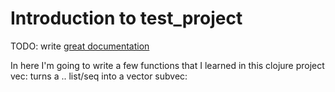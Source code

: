 # Introduction to test_project

TODO: write [great documentation](http://jacobian.org/writing/what-to-write/)

In here I'm going to write a few functions that I learned in this clojure project
vec: turns a .. list/seq into a vector
subvec: